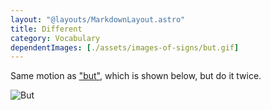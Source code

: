 ```yaml
---
layout: "@layouts/MarkdownLayout.astro"
title: Different
category: Vocabulary
dependentImages: [./assets/images-of-signs/but.gif]
---
```


Same motion as ["but"](../but), which is shown below, but do it twice.

![But](@signs/but.gif)
